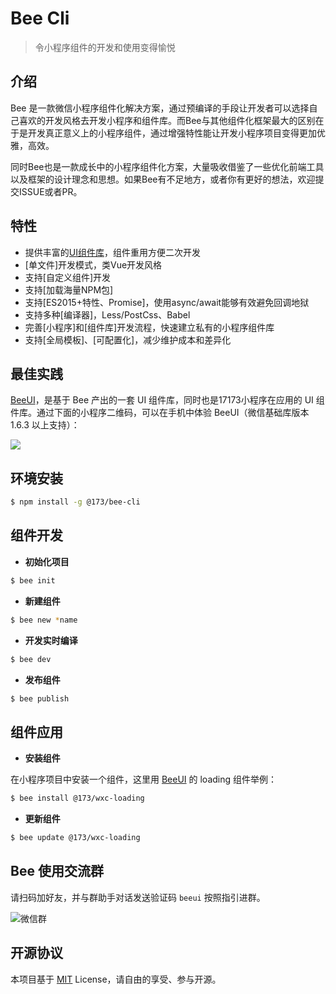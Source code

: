 # Bee Cli

> 令小程序组件的开发和使用变得愉悦

## 介绍

Bee 是一款微信小程序组件化解决方案，通过预编译的手段让开发者可以选择自己喜欢的开发风格去开发小程序和组件库。而Bee与其他组件化框架最大的区别在于是开发真正意义上的小程序组件，通过增强特性能让开发小程序项目变得更加优雅，高效。

同时Bee也是一款成长中的小程序组件化方案，大量吸收借鉴了一些优化前端工具以及框架的设计理念和思想。如果Bee有不足地方，或者你有更好的想法，欢迎提交ISSUE或者PR。

## 特性

- 提供丰富的[UI组件库](http://ued.local.17173.com/gitlab/wxc/beeui)，组件重用方便二次开发
- [单文件]开发模式，类Vue开发风格
- 支持[自定义组件]开发
- 支持[加载海量NPM包]
- 支持[ES2015+特性、Promise]，使用async/await能够有效避免回调地狱
- 支持多种[编译器]，Less/PostCss、Babel
- 完善[小程序]和[组件库]开发流程，快速建立私有的小程序组件库
- 支持[全局模板]、[可配置化]，减少维护成本和差异化

## 最佳实践

[BeeUI](http://ued.local.17173.com/gitlab/wxc/beeui.git)，是基于 Bee 产出的一套 UI 组件库，同时也是17173小程序在应用的 UI 组件库。通过下面的小程序二维码，可以在手机中体验 BeeUI（微信基础库版本 1.6.3 以上支持）：

![](https://ue.17173cdn.com/a/beeui/2018/img/mp-beeui.jpg)

## 环境安装

``` bash
$ npm install -g @173/bee-cli
```

## 组件开发

- **初始化项目**

``` bash
$ bee init
```

- **新建组件**

``` bash
$ bee new *name
```

- **开发实时编译**

``` bash
$ bee dev
```

- **发布组件**

``` bash
$ bee publish
```

## 组件应用

- **安装组件**

在小程序项目中安装一个组件，这里用 [BeeUI](http://ued.local.17173.com/gitlab/wxc/beeui) 的 loading 组件举例：

``` bash
$ bee install @173/wxc-loading
```

- **更新组件**

``` bash
$ bee update @173/wxc-loading
```

## Bee 使用交流群

请扫码加好友，并与群助手对话发送验证码 `beeui` 按照指引进群。

![微信群](https://ue.17173cdn.com/a/beeui/2018/img/wechatInfo.jpg)


## 开源协议

本项目基于 [MIT](http://opensource.org/licenses/MIT) License，请自由的享受、参与开源。

